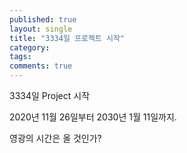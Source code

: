 ```yaml
---
published: true
layout: single
title: "3334일 프로젝트 시작"
category: 
tags: 
comments: true
---
```


3334일 Project 시작

2020년 11월 26일부터 2030년 1월 11일까지.

영광의 시간은 올 것인가?
